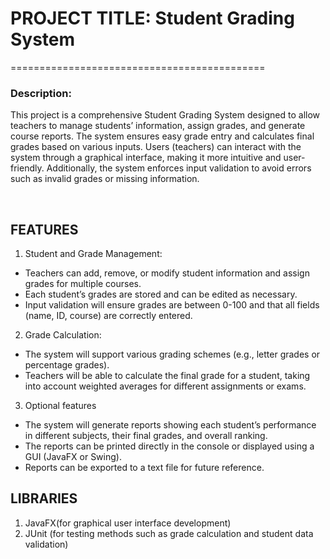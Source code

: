 # PROJECT TITLE: Student Grading System
============================================

### Description: 
<p>This project is a comprehensive Student Grading System designed to allow teachers to manage students’ information, assign grades, and generate course reports. The system ensures easy grade entry and calculates final grades based on various inputs. Users (teachers) can interact with the system through a graphical interface, making it more intuitive and user-friendly. 
Additionally, the system enforces input validation to avoid errors such as invalid grades or missing information. </p> <br>

## FEATURES

1.	Student and Grade Management:
* Teachers can add, remove, or modify student information and assign grades for multiple courses.
* Each student’s grades are stored and can be edited as necessary.
* Input validation will ensure grades are between 0-100 and that all fields (name, ID, course) are correctly entered.<br>

2.	Grade Calculation:
* The system will support various grading schemes (e.g., letter grades or percentage grades).
* Teachers will be able to calculate the final grade for a student, taking into account weighted averages for different assignments or exams.<br>

3.	Optional features
* The system will generate reports showing each student’s performance in different subjects, their final grades, and overall ranking.
* The reports can be printed directly in the console or displayed using a GUI (JavaFX or Swing).
* Reports can be exported to a text file for future reference.<br>

## LIBRARIES

1.	JavaFX(for graphical user interface development)
2.	JUnit (for testing methods such as grade calculation and student data validation)
